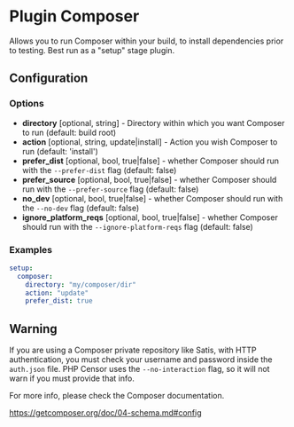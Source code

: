 Plugin Composer
===============

Allows you to run Composer within your build, to install dependencies prior to testing. Best run as a "setup" stage plugin.

Configuration
-------------

### Options

* **directory** [optional, string] - Directory within which you want Composer to run (default: build root) 
* **action** [optional, string, update|install] - Action you wish Composer to run (default: 'install')
* **prefer_dist** [optional, bool, true|false] - whether Composer should run with the `--prefer-dist` flag (default: false)
* **prefer_source** [optional, bool, true|false] - whether Composer should run with the `--prefer-source` flag (default: false)
* **no_dev** [optional, bool, true|false] - whether Composer should run with the `--no-dev` flag (default: false)
* **ignore_platform_reqs** [optional, bool, true|false] - whether Composer should run with the `--ignore-platform-reqs` flag (default: false)

### Examples

```yml
setup:
  composer:
    directory: "my/composer/dir"
    action: "update"
    prefer_dist: true
```

Warning
-------

If you are using a Composer private repository like Satis, with HTTP authentication, you must check your username and password inside the ```auth.json``` file. PHP Censor uses the ```--no-interaction``` flag, so it will not warn if you must provide that info.

For more info, please check the Composer documentation.

https://getcomposer.org/doc/04-schema.md#config
